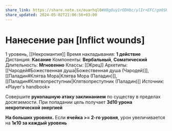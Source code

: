 ```yaml
---
share_link: https://share.note.sx/euarhql0#XRgOuy1rODHbc/ylIr+EFC/go0SHQd9A3Cv1aKYml6k
share_updated: 2024-05-02T21:06:56+03:00
---
```

# Нанесение ран [Inflict wounds]
1 уровень, [[Некромантия]]
Время накладывания: **1 действие**
Дистанция: **Касание**
Компоненты: **Вербальный**, **Соматический**
Длительность: **Мгновенно**
Классы: [[Жрец]]
Архетипы: [[Чародей#Божественная душа|Божественная душа (Чародей)]], [[Паладин#Клятва Мора|Клятва Мора (Паладин)]], [[Паладин#Клятвопреступник|Клятвопреступник (Паладин)]]
Источник: «Player's handbook»

Совершите **рукопашную атаку заклинанием** по существу в пределах досягаемости. При попадании цель получает **3d10 урона некротической энергией**

**На больших уровнях.** Если **ячейка >= 2-го уровня**, урон увеличивается на **1к10 за каждый уровень**